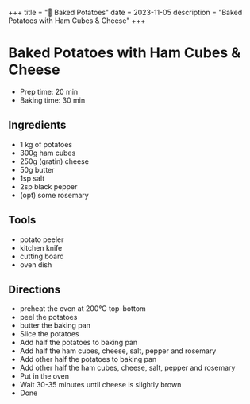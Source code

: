 +++
title = "🍚 Baked Potatoes"
date = 2023-11-05
description = "Baked Potatoes with Ham Cubes & Cheese"
+++

# Baked Potatoes with Ham Cubes & Cheese

- Prep time: 20 min
- Baking time: 30 min

## Ingredients

- 1 kg of potatoes
- 300g ham cubes
- 250g (gratin) cheese
- 50g butter
- 1sp salt
- 2sp black pepper
- (opt) some rosemary

## Tools

- potato peeler
- kitchen knife
- cutting board
- oven dish

## Directions

- preheat the oven at 200°C top-bottom
- peel the potatoes
- butter the baking pan
- Slice the potatoes
- Add half the potatoes to baking pan
- Add half the ham cubes, cheese, salt, pepper and rosemary
- Add other half the potatoes to baking pan
- Add other half the ham cubes, cheese, salt, pepper and rosemary
- Put in the oven
- Wait 30-35 minutes until cheese is slightly brown
- Done
